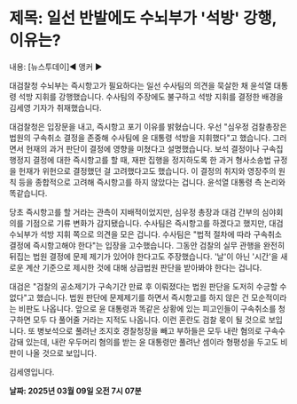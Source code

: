 # **제목: 일선 반발에도 수뇌부가 '석방' 강행, 이유는?**

  내용: [뉴스투데이]◀ 앵커 ▶

대검찰청 수뇌부는 즉시항고가 필요하다는 일선 수사팀의 의견을 묵살한 채 윤석열 대통령 석방 지휘를 강행했습니다. 수사팀의 주장에도 불구하고 석방 지휘를 결정한 배경을 김세영 기자가 취재했습니다.

대검찰청은 입장문을 내고, 즉시항고 포기 이유를 밝혔습니다. 우선 "심우정 검찰총장은 법원의 구속취소 결정을 존중해 수사팀에 윤 대통령 석방을 지휘했다"고 했습니다. 그러면서 헌재의 과거 판단이 결정에 영향을 미쳤다고 설명했습니다. 보석 결정이나 구속집행정지 결정에 대한 즉시항고를 할 때, 재판 집행을 정지하도록 한 과거 형사소송법 규정을 헌재가 위헌으로 결정했던 걸 고려했다고도 했습니다. 이 결정의 취지와 영장주의 원칙 등을 종합적으로 고려해 즉시항고를 하지 않았다는 겁니다. 윤석열 대통령 측 논리와 똑같습니다.

당초 즉시항고를 할 거라는 관측이 지배적이었지만, 심우정 총장과 대검 간부의 심야회의를 기점으로 기류 변화가 감지됐습니다. 수사팀은 즉시항고를 하겠다고 했지만, 대검 수뇌부가 석방 지휘 쪽으로 의견을 모은 겁니다. 수사팀은 "법적 절차에 따라 구속취소 결정에 즉시항고해야 한다"는 입장을 고수했습니다. 그동안 검찰의 실무 관행을 완전히 뒤집는 법원 결정에 문제 제기가 있어야 한다고도 주장했습니다. '날'이 아닌 '시간'을 새로운 계산 기준으로 제시한 것에 대해 상급법원 판단을 받아봐야 한다는 겁니다.

대검은 "검찰의 공소제기가 구속기간 만료 후 이뤄졌다는 법원 판단을 도저히 수긍할 수 없다"고 했습니다. 법원 판단에 문제제기를 하면서 즉시항고를 하지 않은 건 모순적이라는 비판도 나옵니다. 앞으로 윤 대통령과 똑같은 상황에 있는 피고인들이 구속취소를 청구하면 모두 다 풀어줄 거라는 지적도 나옵니다. 이런 혼란도 검찰 몫이 될 것으로 보입니다. 또 병보석으로 풀려난 조지호 경찰청장을 빼고 부하들은 모두 내란 혐의로 구속수감돼 있는데, 내란 우두머리 혐의를 받는 윤 대통령만 풀려난 셈이라 형평성을 두고도 비판이 나올 것으로 보입니다.

김세영입니다.

  **날짜: 2025년 03월 09일 오전 7시 07분**